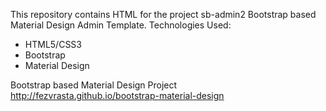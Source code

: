 This repository contains HTML for the project sb-admin2 Bootstrap based Material Design Admin Template.
Technologies Used:

- HTML5/CSS3 
- Bootstrap 
- Material Design

Bootstrap based Material Design Project http://fezvrasta.github.io/bootstrap-material-design